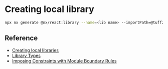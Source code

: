 # Creating local library

```sh
npx nx generate @nx/react:library --name=<lib name> --importPath=@tuffz-workspace/<lib name> --tags='"type:<feature|ui|data-access|utility|others>", "scope:<shared|biograpy|...>"' --no-interactive #--dry-run
```

## Reference

- [Creating local libraries](https://nx.dev/concepts/more-concepts/library-types)
- [Library Types](https://nx.dev/concepts/more-concepts/library-types)
- [Imposing Constraints with Module Boundary Rules](https://nx.dev/concepts/more-concepts/library-types)
